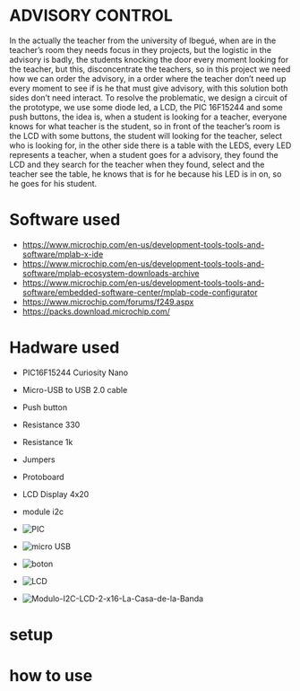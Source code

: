 
# ADVISORY CONTROL
In the actually the teacher from the university of Ibegué, when are in the teacher’s room they needs focus in they projects, but the logistic in the advisory is badly, the students knocking the door every moment looking for the teacher, but this, disconcentrate the teachers, so in this project we need how we can order the advisory, in a order where the teacher don’t need up every moment to see if  is he that must give advisory, with this solution both sides don’t need interact. To resolve the problematic, we design a circuit of the prototype, we use some diode led, a LCD, the PIC 16F15244 and some push buttons, the idea is,  when a student is looking for a teacher, everyone knows for what teacher is the student, so in front of the teacher’s room is the LCD with some buttons, the student will looking for the teacher, select who is looking for, in the other side there is a table with the LEDS, every LED represents a teacher, when a student goes for a advisory, they found the LCD and they search for the teacher when they found, select and the teacher see the table, he knows that is for he because his LED is in on, so he goes for his student.

# Software used
* https://www.microchip.com/en-us/development-tools-tools-and-software/mplab-x-ide
* https://www.microchip.com/en-us/development-tools-tools-and-software/mplab-ecosystem-downloads-archive
* https://www.microchip.com/en-us/development-tools-tools-and-software/embedded-software-center/mplab-code-configurator
* https://www.microchip.com/forums/f249.aspx
* https://packs.download.microchip.com/

 # Hadware used
 * PIC16F15244 Curiosity Nano
 * Micro-USB to USB 2.0 cable
 * Push button
 * Resistance 330
 * Resistance 1k
 * Jumpers
 * Protoboard
 * LCD Display 4x20
 * module i2c
 
 * ![PIC](https://user-images.githubusercontent.com/80794223/119384160-e7c63480-bc89-11eb-97f0-012db99b9400.png)
* ![micro USB](https://user-images.githubusercontent.com/80794223/119575617-f3465800-bd7c-11eb-800f-4748e81d47db.jpg)
* ![boton](https://user-images.githubusercontent.com/80794223/119575625-f5a8b200-bd7c-11eb-91ef-907c841f6e92.jpg)
 * ![LCD](https://user-images.githubusercontent.com/80794223/119575601-ed507700-bd7c-11eb-9c30-8a2335cdb73c.jpg)
* ![Modulo-I2C-LCD-2-x16-La-Casa-de-la-Banda](https://user-images.githubusercontent.com/80794223/119575629-f93c3900-bd7c-11eb-9de4-bea7c7a9098f.jpg)
# setup
# how to use

